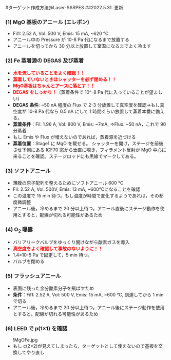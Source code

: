 
#ターゲット作成方法@Laser-SARPES
##2022.5.31. 更新

<h3>(1) MgO 基板のアニール (エレボン)</h3>
<ul><li>Fil1: 2.52 A, Vol: 500 V, Emis: 15 mA, ~620 ℃ </li>
<li>アニール中の Pressure が 10<super>-8</super> Pa 代になるまで放置する</li>
<li>アニールを切ってから 30 分以上放置して室温になるまでよく冷ます</li></ul>

<h3>(2) Fe 蒸着源の DEGAS 及び蒸着</h3>
<ul><li><span style="color: red; "><b>水を流していることをよく確認！！</b></span></li>
<li><span style="color: red; "><b>蒸着していないときはシャッターを必ず閉める！！</b></span></li>
<li><span style="color: red; "><b>MgO基板はちゃんとアースに落とす！！</b></span></li>
<li><span style="color: red; "><b>DEGAS をしっかり！</b></span>（蒸着条件で 10^-8 Pa 代に入っていることが望ましい)</li>
<li><b>DEGAS 条件</b>: ~50 nA 程度の Flux で 2-3 分放置して真空度を確認→もし真空度が 10-8 Pa 代なら 0.5 nA にして 1 時間ぐらい放置して蒸着本番に備える。</li>
<li><b>蒸着条件</b>：Fil: 1.96 A, Vol: 800 V, Emis: ~7mA, =>Flux: ~50 nA，これで 90 分蒸着 </li>
<li>もし Emis や Flux が増えないのであれば，蒸着源を近づける</li>
<li><b>蒸着位置</b>：Stage1 に MgO を載せる。 シャッターを開け，ステージを前後させ下側にある ICF70 窓から垂直に覗き，フィラメント反射が MgO 中心に来ることを確認。ステージロッドにも黒線でマークしてある。</li></ul>

<h3>(3) ソフトアニール</h3>
<ul><li>薄膜の原子配列を整えるためにソフトアニール 600 ℃</li>
<li>Fil: 2.52 A, Vol: 500V, Emis: 13 mA, ~600℃になることを確認</li>
<li>この温度で 15 min 待つ。もし温度が時間で変化するようであれば，その都度微調整</li>
<li>アニール後，冷めるまで 20 分以上待つ。アニール直後にステージ動作を使用とすると，配線が切れる可能性があるため</li>
</ul>

<h3>(4) O<sub>2</sub> 曝露</h3>
<ul><li>バリアリークバルブをゆっくり開けながら酸素ガスを導入</li>
<li><b><font color="red">真空度をよく確認して事故のないように！！</font></b></li>
<li>1.4×10<super>-5</super> Pa で固定して，5 min 待つ。</li>
<li>バルブを閉める</li>
</ul>

<h3>(5) フラッシュアニール</h3>
<ul><li>表面に残った余分酸素分子を飛ばすため</li>
<li><b>条件</b>：Fil1: 2.52 A, Vol: 500 V, Emis: 15 mA, ~600 ℃, 到達してから 1 min で切る </li>
<li>アニール後，冷めるまで 20 分以上待つ。アニール後にステージ動作を使用とすると，配線が切れる可能性があるため</li></ul>

<h3>(6) LEED で p(1×1) を確認</h3>
<ul>
!MgOFe.jpg
<li>もし c(2×2)が見えてしまったら，ターゲットとして使えないので基板を交換してやり直し</li>
</ul>


</ul>
</body>
</html>
